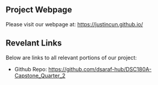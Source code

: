 ## Project Webpage 
Please visit our webpage at: https://justincun.github.io/

## Revelant Links
Below are links to all relevant portions of our project:
* Github Repo: https://github.com/dsaraf-hub/DSC180A-Capstone_Quarter_2

